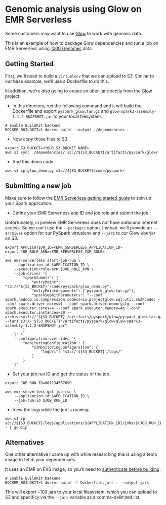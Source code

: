 # Genomic analysis using Glow on EMR Serverless

Some customers may want to use [Glow](https://glow.readthedocs.io/en/latest/index.html) to work with genomic data.

This is an example of how to package Glow dependencies and run a job on EMR Serverless using [1000 Genomes](https://registry.opendata.aws/1000-genomes/) data.

## Getting Started

First, we'll need to build a `virtualenv` that we can upload to S3. Similar to our base example, we'll use a Dockerfile to do this.

In addition, we're _also_ going to create an uber-jar directly from the [Glow](https://github.com/projectglow/glow) project.

- In this directory, run the following command and it will build the Dockerfile and export `pyspark_glow.tar.gz` and `glow-spark3-assembly-1.1.2-SNAPSHOT.jar` to your local filesystem.

```shell
# Enable BuildKit backend
DOCKER_BUILDKIT=1 docker build --output ./dependencies .
```

- Now copy those files to S3.

```shell
export S3_BUCKET=<YOUR_S3_BUCKET_NAME>
aws s3 sync ./dependencies/ s3://${S3_BUCKET}/artifacts/pyspark/glow/
```

- And this demo code

```shell
aws s3 cp glow_demo.py s3://${S3_BUCKET}/code/pyspark/
```

## Submitting a new job

Make sure to follow the [EMR Serverless getting started guide](https://docs.aws.amazon.com/emr/latest/EMR-Serverless-UserGuide/getting-started.html) to spin up your Spark application.

- Define your EMR Serverless app ID and job role and submit the job.

Unfortunately, in preview EMR Serverless does not have outbound internet access. So we can't use the `--packages` option. Instead, we'll provide an `--archives` option for our PySpark virtualenv and `--jars` to our Glow uberjar on S3.

```shell
export APPLICATION_ID=<EMR_SERVERLESS_APPLICATION_ID>
export JOB_ROLE_ARN=<EMR_SERVERLESS_IAM_ROLE>

aws emr-serverless start-job-run \
    --application-id $APPLICATION_ID \
    --execution-role-arn $JOB_ROLE_ARN \
    --job-driver '{
        "sparkSubmit": {
            "entryPoint": "s3://'${S3_BUCKET}'/code/pyspark/glow_demo.py",
            "entryPointArguments": ["pyspark_glow.tar.gz"],
            "sparkSubmitParameters": "--conf spark.hadoop.io.compression.codecs=io.projectglow.sql.util.BGZFCodec --conf spark.driver.cores=1 --conf spark.driver.memory=2g --conf spark.executor.cores=4 --conf spark.executor.memory=4g --conf spark.executor.instances=20 --archives=s3://'${S3_BUCKET}'/artifacts/pyspark/glow/pyspark_glow.tar.gz --jars s3://'${S3_BUCKET}'/artifacts/pyspark/glow/glow-spark3-assembly-1.1.2-SNAPSHOT.jar"
        }
    }' \
    --configuration-overrides '{
        "monitoringConfiguration": {
            "s3MonitoringConfiguration": {
                "logUri": "s3://'${S3_BUCKET}'/logs/"
            }
        }
    }'
```

- Set your job run ID and get the status of the job.

```shell
export JOB_RUN_ID=001234567890

aws emr-serverless get-job-run \
    --application-id $APPLICATION_ID \
    --job-run-id $JOB_RUN_ID
```

- View the logs while the job is running.

```shell
aws s3 cp s3://${S3_BUCKET}/logs/applications/${APPLICATION_ID}/jobs/${JOB_RUN_ID}/SPARK_DRIVER/stdout.gz - | gunzip
```

## Alternatives

One other alternative I came up with while researching this is using a temp image to fetch your dependencies.

It uses an EMR on EKS image, so you'll need to [authenticate before building](https://docs.aws.amazon.com/emr/latest/EMR-on-EKS-DevelopmentGuide/docker-custom-images-steps.html).

```shell
# Enable BuildKit backend
DOCKER_BUILDKIT=1 docker build -f Dockerfile.jars . --output jars
```

This will export ~100 jars to your local filesystem, which you can upload to S3 and specificy via the `--jars` variable as a comma-delimited list.
